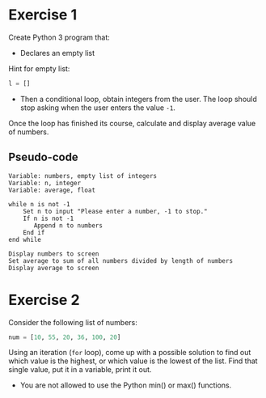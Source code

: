 # Exercise 1

Create Python 3 program that:

- Declares an empty list

Hint for empty list:

```python
l = []
```

- Then a conditional loop, obtain integers from the user. The loop should stop asking when the user enters the value ```-1```.

Once the loop has finished its course, calculate and display average value of numbers.

## Pseudo-code

```
Variable: numbers, empty list of integers
Variable: n, integer
Variable: average, float

while n is not -1
    Set n to input "Please enter a number, -1 to stop."
    If n is not -1
       Append n to numbers
    End if
end while

Display numbers to screen
Set average to sum of all numbers divided by length of numbers
Display average to screen
```

# Exercise 2

Consider the following list of numbers:

```python
num = [10, 55, 20, 36, 100, 20]
```

Using an iteration (```for``` loop), come up with a possible solution to find out which value is the highest, or which value is the lowest of the list.
Find that single value, put it in a variable, print it out.
- You are not allowed to use the Python min() or max() functions.